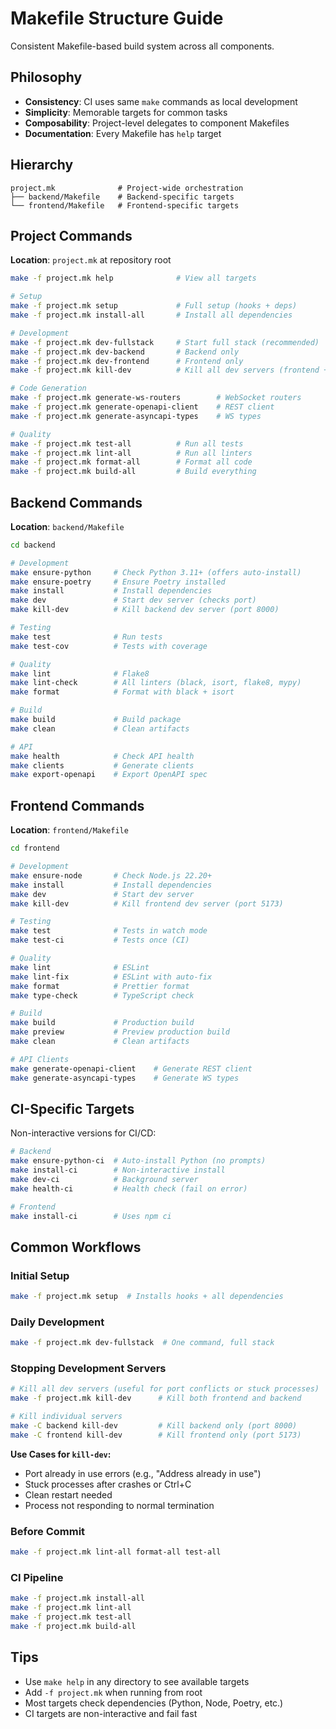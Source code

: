 # Makefile Structure Guide

Consistent Makefile-based build system across all components.

## Philosophy

- **Consistency**: CI uses same `make` commands as local development
- **Simplicity**: Memorable targets for common tasks
- **Composability**: Project-level delegates to component Makefiles
- **Documentation**: Every Makefile has `help` target

## Hierarchy

```
project.mk              # Project-wide orchestration
├── backend/Makefile    # Backend-specific targets
└── frontend/Makefile   # Frontend-specific targets
```

## Project Commands

**Location**: `project.mk` at repository root

```bash
make -f project.mk help              # View all targets

# Setup
make -f project.mk setup             # Full setup (hooks + deps)
make -f project.mk install-all       # Install all dependencies

# Development
make -f project.mk dev-fullstack     # Start full stack (recommended)
make -f project.mk dev-backend       # Backend only
make -f project.mk dev-frontend      # Frontend only
make -f project.mk kill-dev          # Kill all dev servers (frontend + backend)

# Code Generation
make -f project.mk generate-ws-routers        # WebSocket routers
make -f project.mk generate-openapi-client    # REST client
make -f project.mk generate-asyncapi-types    # WS types

# Quality
make -f project.mk test-all          # Run all tests
make -f project.mk lint-all          # Run all linters
make -f project.mk format-all        # Format all code
make -f project.mk build-all         # Build everything
```

## Backend Commands

**Location**: `backend/Makefile`

```bash
cd backend

# Development
make ensure-python     # Check Python 3.11+ (offers auto-install)
make ensure-poetry     # Ensure Poetry installed
make install           # Install dependencies
make dev               # Start dev server (checks port)
make kill-dev          # Kill backend dev server (port 8000)

# Testing
make test              # Run tests
make test-cov          # Tests with coverage

# Quality
make lint              # Flake8
make lint-check        # All linters (black, isort, flake8, mypy)
make format            # Format with black + isort

# Build
make build             # Build package
make clean             # Clean artifacts

# API
make health            # Check API health
make clients           # Generate clients
make export-openapi    # Export OpenAPI spec
```

## Frontend Commands

**Location**: `frontend/Makefile`

```bash
cd frontend

# Development
make ensure-node       # Check Node.js 22.20+
make install           # Install dependencies
make dev               # Start dev server
make kill-dev          # Kill frontend dev server (port 5173)

# Testing
make test              # Tests in watch mode
make test-ci           # Tests once (CI)

# Quality
make lint              # ESLint
make lint-fix          # ESLint with auto-fix
make format            # Prettier format
make type-check        # TypeScript check

# Build
make build             # Production build
make preview           # Preview production build
make clean             # Clean artifacts

# API Clients
make generate-openapi-client    # Generate REST client
make generate-asyncapi-types    # Generate WS types
```

## CI-Specific Targets

Non-interactive versions for CI/CD:

```bash
# Backend
make ensure-python-ci  # Auto-install Python (no prompts)
make install-ci        # Non-interactive install
make dev-ci            # Background server
make health-ci         # Health check (fail on error)

# Frontend
make install-ci        # Uses npm ci
```

## Common Workflows

### Initial Setup

```bash
make -f project.mk setup  # Installs hooks + all dependencies
```

### Daily Development

```bash
make -f project.mk dev-fullstack  # One command, full stack
```

### Stopping Development Servers

```bash
# Kill all dev servers (useful for port conflicts or stuck processes)
make -f project.mk kill-dev      # Kill both frontend and backend

# Kill individual servers
make -C backend kill-dev         # Kill backend only (port 8000)
make -C frontend kill-dev        # Kill frontend only (port 5173)
```

**Use Cases for `kill-dev`:**

- Port already in use errors (e.g., "Address already in use")
- Stuck processes after crashes or Ctrl+C
- Clean restart needed
- Process not responding to normal termination

### Before Commit

```bash
make -f project.mk lint-all format-all test-all
```

### CI Pipeline

```bash
make -f project.mk install-all
make -f project.mk lint-all
make -f project.mk test-all
make -f project.mk build-all
```

## Tips

- Use `make help` in any directory to see available targets
- Add `-f project.mk` when running from root
- Most targets check dependencies (Python, Node, Poetry, etc.)
- CI targets are non-interactive and fail fast
